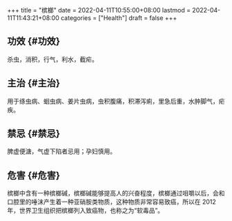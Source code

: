 +++
title = "槟榔"
date = 2022-04-11T10:55:00+08:00
lastmod = 2022-04-11T11:43:21+08:00
categories = ["Health"]
draft = false
+++

## 功效 {#功效}

杀虫，消积，行气，利水，截疟。


## 主治 {#主治}

用于绦虫病、蛔虫病、姜片虫病，虫积腹痛，积滞泻痢，里急后重，水肿脚气，疟疾。


## 禁忌 {#禁忌}

脾虚便溏，气虚下陷者忌用；孕妇慎用。


## 危害 {#危害}

槟榔中含有一种槟榔碱，槟榔碱能够提高人的兴奋程度，槟榔通过咀嚼以后，会和口腔里的唾沫产生着一种亚硝胺类物质，这种物质非常容易致癌，所以在 2012 年，世界卫生组织把槟榔列入致癌物，也称之为“软毒品”。
